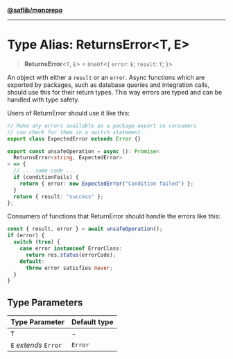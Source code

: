 [**@saflib/monorepo**](../../index.md)

---

# Type Alias: ReturnsError\<T, E\>

> **ReturnsError**\<`T`, `E`\> = `OneOf`\<\{ `error`: `E`; `result`: `T`; \}\>

An object with either a `result` or an `error`.
Async functions which are exported by packages, such as database queries and integration calls,
should use this for their return types. This way errors are typed and can be handled
with type safety.

Users of ReturnError should use it like this:

```typescript
// Make any errors available as a package export so consumers
// can check for them in a switch statement.
export class ExpectedError extends Error {}

export const unsafeOperation = async (): Promise<
  ReturnsError<string, ExpectedError>
> => {
  // ... some code ...
  if (conditionFails) {
    return { error: new ExpectedError("Condition failed") };
  }
  return { result: "success" };
};
```

Consumers of functions that ReturnError should handle the errors like this:

```typescript
const { result, error } = await unsafeOperation();
if (error) {
  switch (true) {
    case error instanceof ErrorClass:
      return res.status(errorCode);
    default:
      throw error satisfies never;
  }
}
```

## Type Parameters

| Type Parameter        | Default type |
| --------------------- | ------------ |
| `T`                   | -            |
| `E` _extends_ `Error` | `Error`      |
